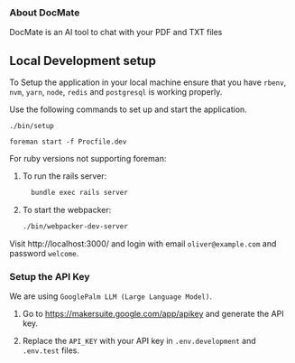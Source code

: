 ### About DocMate

DocMate is an AI tool to chat with your PDF and TXT files

## Local Development setup

To Setup the application in your local machine ensure that you have `rbenv`,
`nvm`, `yarn`, `node`, `redis` and `postgresql` is working properly.

Use the following commands to set up and start the application.

```
./bin/setup

foreman start -f Procfile.dev
```

For ruby versions not supporting foreman:

1. To run the rails server:

   ```bash
     bundle exec rails server
   ```

2. To start the webpacker:

   ```bash
   ./bin/webpacker-dev-server
   ```

Visit http://localhost:3000/ and login with email `oliver@example.com` and
password `welcome`.

### Setup the API Key

We are using `GooglePalm LLM (Large Language Model)`.

1. Go to https://makersuite.google.com/app/apikey and generate the API key.

2. Replace the `API_KEY` with your API key in `.env.development` and `.env.test`
   files.
